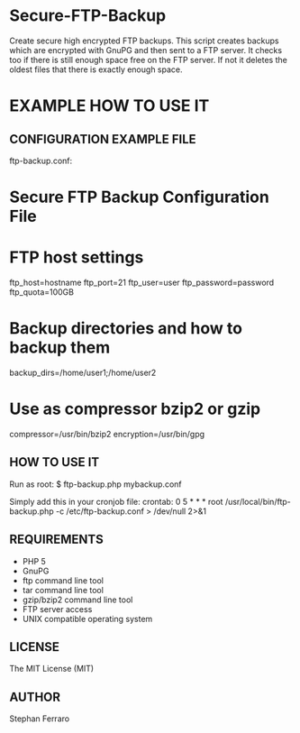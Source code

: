 Secure-FTP-Backup
=================

Create secure high encrypted FTP backups.
This script creates backups which are encrypted with GnuPG and then sent to a FTP server.
It checks too if there is still enough space free on the FTP server. If not it deletes the oldest files that there is exactly enough space.

EXAMPLE HOW TO USE IT
=====================

CONFIGURATION EXAMPLE FILE
--------------------------
ftp-backup.conf:
# Secure FTP Backup Configuration File

# FTP host settings
ftp_host=hostname
ftp_port=21
ftp_user=user
ftp_password=password
ftp_quota=100GB

# Backup directories and how to backup them
backup_dirs=/home/user1;/home/user2
# Use as compressor bzip2 or gzip
compressor=/usr/bin/bzip2
encryption=/usr/bin/gpg

HOW TO USE IT
-------------
Run as root:
$ ftp-backup.php mybackup.conf

Simply add this in your cronjob file:
crontab:
0 5 * * * root /usr/local/bin/ftp-backup.php -c /etc/ftp-backup.conf > /dev/null 2>&1

REQUIREMENTS
------------
- PHP 5
- GnuPG
- ftp command line tool
- tar command line tool
- gzip/bzip2 command line tool
- FTP server access
- UNIX compatible operating system

LICENSE
-------
The MIT License (MIT)

AUTHOR
------
Stephan Ferraro